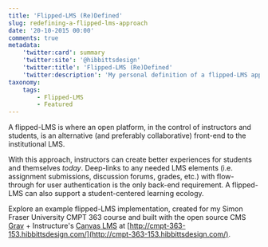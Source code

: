 ```yaml
---
title: 'Flipped-LMS (Re)Defined'
slug: redefining-a-flipped-lms-approach
date: '20-10-2015 00:00'
comments: true
metadata:
    'twitter:card': summary
    'twitter:site': '@hibbittsdesign'
    'twitter:title': 'Flipped-LMS (Re)Defined'
    'twitter:description': 'My personal definition of a flipped-LMS approach.'
taxonomy:
    tags:
        - Flipped-LMS
        - Featured
---
```


A flipped-LMS is where an open platform, in the control of instructors and students, is an alternative (and preferably collaborative) front-end to the institutional LMS.

With this approach, instructors can create better experiences for students and themselves _today_. Deep-links to any needed LMS elements (i.e. assignment submissions, discussion forums, grades, etc.) with flow-through for user authentication is the only back-end requirement. A flipped-LMS can also support a student-centered learning ecology.

Explore an example flipped-LMS implementation, created for my Simon Fraser University CMPT 363 course and built with the open source CMS [Grav](http://grav.org) + Instructure's [Canvas LMS](http://www.canvaslms.com/) at [http://cmpt-363-153.hibbittsdesign.com/](http://cmpt-363-153.hibbittsdesign.com/).
